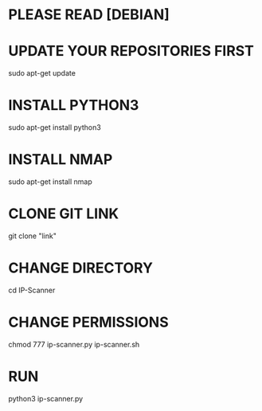 # PLEASE READ [DEBIAN]
# UPDATE YOUR REPOSITORIES FIRST
sudo apt-get update
# INSTALL PYTHON3
sudo apt-get install python3
# INSTALL NMAP
sudo apt-get install nmap
# CLONE GIT LINK
git clone "link"
# CHANGE DIRECTORY
cd IP-Scanner
# CHANGE PERMISSIONS
chmod 777 ip-scanner.py ip-scanner.sh
# RUN
python3 ip-scanner.py

